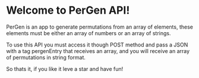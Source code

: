 <h1>Welcome to PerGen API!</h1>
<p>PerGen is an app to generate permutations from an array of elements, these elements must be either an array of numbers or an array of strings.</p>
<p>To use this API you must access it though POST method and pass a JSON with a tag pergenEntry that receives an array, and you will receive an array of permutations in string format.</p>
<p>So thats it, if you like it leve a star and have fun!</p>
